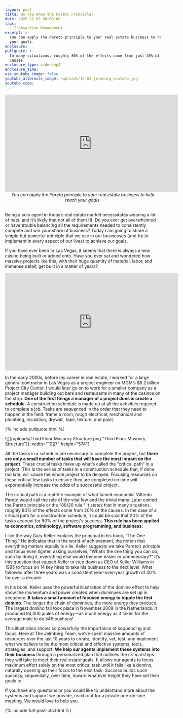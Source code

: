 ```yaml
---
layout: post
title: Do You Know the Pareto Principle?
date: 2020-12-02 00:00:00
tags:
  - Transaction Management
excerpt: >-
  You can apply the Pareto principle to your real estate business to help reach
  your goals.
enclosure:
pullquote: >-
  In many situations, roughly 80% of the effects come from just 20% of the
  causes.
enclosure_type: video/mp4
enclosure_time:
use_youtube_image: false
youtube_alternate_image: /uploads/12-01-jelmburg-youtube.jpg
youtube_code:
---
```


<iframe src="https://www.youtube.com/embed/gksZ0VpyboQ?rel=0" width="560" height="315" frameborder="0" allowfullscreen="allowfullscreen"></iframe>

<center><em>You can apply the Pareto principle to your real estate business to help reach your goals.</em></center>

<br>Being a solo agent in today’s real estate market necessitates wearing a lot of hats, and it’s likely that not all of them fit. Do you ever get overwhelmed or have trouble balancing all the requirements needed to consistently compete and win your share of business? Today I am going to share a simple but powerful principle that we use in our businesses (and try to implement in every aspect of our lives) to achieve our goals.

If you have ever been to Las Vegas, it seems that there is always a new casino being built or added onto. Have you ever sat and wondered how massive projects like this, with their huge quantity of material, labor, and immense detail, get built in a matter of years?

<iframe width="560" height="315" src="https://www.youtube.com/embed/fWl8sfFMM34" frameborder="0" allow="accelerometer; autoplay; clipboard-write; encrypted-media; gyroscope; picture-in-picture" allowfullscreen=""></iframe>

In the early 2000s, before my career in real estate, I worked for a large general contractor in Las Vegas as a project engineer on MGM’s $9.2 billion Project City Center. I would later go on to work for a smaller company as a project manager building out bars and restaurants in many of the casinos on the strip. **One of the first things a manager of a project does is create a schedule**. A construction schedule is made up of all the activities required to complete a job. Tasks are sequenced in the order that they need to happen in the field: frame a room, rough electrical, mechanical and plumbing, insulation, drywall, tape, texture, and paint.

{% include pullquote.html %}

![](/uploads/Third Floor Masonry Structure.png "Third Floor Masonry Structure"){: width="1027" height="574"}

All the tasks in a schedule are necessary to complete the project, but **there are only a small number of tasks that will have the most impact on the project**. These crucial tasks make up what’s called the “critical path” in a project. This is the series of tasks in a construction schedule that, if done too late, will cause the whole project to be delayed. Focusing resources on these critical few tasks to ensure they are completed on time will exponentially increase the odds of a successful project.

The critical path is a real-life example of what famed economist Vilfredo Pareto would call the rule of the vital few and the trivial many. Later coined the Pareto principle or the “80/20 rule.” It states that in many situations, roughly 80% of the effects come from 20% of the causes. In the case of a critical path for a construction schedule, it could be said that 20% of the tasks account for 80% of the project's success. **This rule has been applied to economics, criminology, software programming, and business**.

I like the way Gary Keller explains the principal in his book, “The One Thing.” He indicates that in the world of achievement, the notion that everything matters equally is a lie. Keller suggests we take Pareto’s principle and focus even tighter, asking ourselves, “What’s the one thing you can do, such by doing it, everything else would become easier or unnecessary?” It’s this question that caused Keller to step down as CEO of Keller Williams in 1995 to focus on 14 key hires to take his business to the next level. What followed after three years was a consistent year-over-year growth of 40% for over a decade.

In his book, Keller uses the powerful illustration of the domino effect to help show the momentum and power created when dominoes are set up in sequence. **It takes a small amount of focused energy to topple the first domino**. The longer the chain of dominoes, the more energy they produce. The largest domino fall took place in November 2009 in the Netherlands. It produced 94,000 joules of energy—as much energy as it takes for the average male to do 545 pushups\!

This illustration shows so powerfully the importance of sequencing and focus. Here at The Jelmberg Team, we’ve spent massive amounts of resources over the last 10 years to create, identify, vet, test, and implement what we believe to be the most critical and effective systems, tools, strategies, and support. **We help our agents implement these systems into their business** through a personalized plan that outlines the critical steps they will take to meet their real estate goals. It allows our agents to focus maximum effort solely on the most critical task until it falls like a domino, naturally opening up their focus to the next task. Success builds upon success, sequentially, over time, toward whatever height they have set their goals to.

If you have any questions or you would like to understand more about the systems and support we provide, reach out for a private one-on-one meeting. We would love to help you.

{% include full-post-cta.html %}